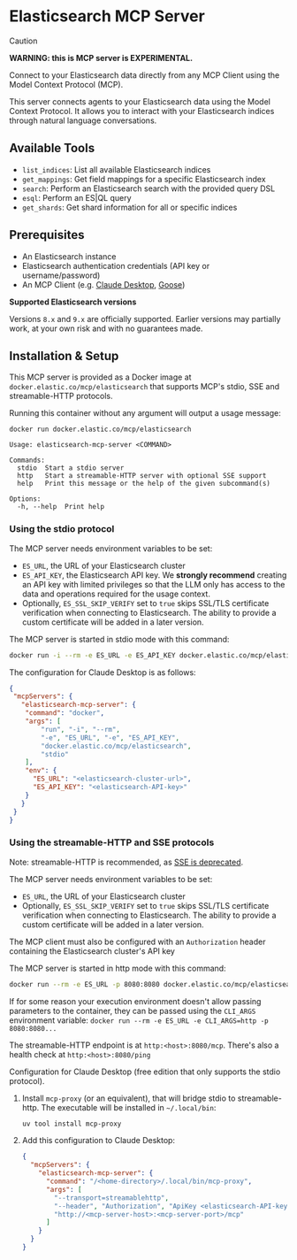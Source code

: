# Elasticsearch MCP Server

> [!CAUTION]
> 
> **WARNING: this is MCP server is EXPERIMENTAL.**

Connect to your Elasticsearch data directly from any MCP Client using the Model Context Protocol (MCP).

This server connects agents to your Elasticsearch data using the Model Context Protocol. It allows you to interact with your Elasticsearch indices through natural language conversations.

## Available Tools

* `list_indices`: List all available Elasticsearch indices
* `get_mappings`: Get field mappings for a specific Elasticsearch index
* `search`: Perform an Elasticsearch search with the provided query DSL
* `esql`: Perform an ES|QL query
* `get_shards`: Get shard information for all or specific indices

## Prerequisites

* An Elasticsearch instance
* Elasticsearch authentication credentials (API key or username/password)
* An MCP Client (e.g. [Claude Desktop](https://claude.ai/download), [Goose](https://block.github.io/goose/))

**Supported Elasticsearch versions**

Versions `8.x` and `9.x` are officially supported. Earlier versions may partially work, at your own risk and with no guarantees made.

## Installation & Setup

This MCP server is provided as a Docker image at `docker.elastic.co/mcp/elasticsearch`
that supports MCP's stdio, SSE and streamable-HTTP protocols.

Running this container without any argument will output a usage message:

```
docker run docker.elastic.co/mcp/elasticsearch
```

```
Usage: elasticsearch-mcp-server <COMMAND>

Commands:
  stdio  Start a stdio server
  http   Start a streamable-HTTP server with optional SSE support
  help   Print this message or the help of the given subcommand(s)

Options:
  -h, --help  Print help
```

### Using the stdio protocol

The MCP server needs environment variables to be set:
* `ES_URL`, the URL of your Elasticsearch cluster
* `ES_API_KEY`, the Elasticsearch API key. We **strongly recommend** creating an API key
   with limited privileges so that the LLM only has access to the data and operations
   required for the usage context.
* Optionally, `ES_SSL_SKIP_VERIFY` set to `true` skips SSL/TLS certificate verification when connecting
  to Elasticsearch. The ability to provide a custom certificate will be added in a later version.

The MCP server is started in stdio mode with this command:

```bash
docker run -i --rm -e ES_URL -e ES_API_KEY docker.elastic.co/mcp/elasticsearch stdio
```

The configuration for Claude Desktop is as follows:

```json
{
 "mcpServers": {
   "elasticsearch-mcp-server": {
    "command": "docker",
    "args": [
    	"run", "-i", "--rm",
    	"-e", "ES_URL", "-e", "ES_API_KEY",
    	"docker.elastic.co/mcp/elasticsearch",
    	"stdio"
    ],
    "env": {
      "ES_URL": "<elasticsearch-cluster-url>",
      "ES_API_KEY": "<elasticsearch-API-key>"
    }
   }
 }
}
```

### Using the streamable-HTTP and SSE protocols

Note: streamable-HTTP is recommended, as [SSE is deprecated](https://modelcontextprotocol.io/docs/concepts/transports#server-sent-events-sse-deprecated).

The MCP server needs environment variables to be set:
* `ES_URL`, the URL of your Elasticsearch cluster
* Optionally, `ES_SSL_SKIP_VERIFY` set to `true` skips SSL/TLS certificate verification when connecting
  to Elasticsearch. The ability to provide a custom certificate will be added in a later version.

The MCP client must also be configured with an `Authorization` header containing the Elasticsearch
cluster's API key

The MCP server is started in http mode with this command:

```bash
docker run --rm -e ES_URL -p 8080:8080 docker.elastic.co/mcp/elasticsearch http
```

If for some reason your execution environment doesn't allow passing parameters to the container, they can be passed
using the `CLI_ARGS` environment variable: `docker run --rm -e ES_URL -e CLI_ARGS=http -p 8080:8080...`

The streamable-HTTP endpoint is at `http:<host>:8080/mcp`. There's also a health check at `http:<host>:8080/ping`

Configuration for Claude Desktop (free edition that only supports the stdio protocol).

1. Install `mcp-proxy` (or an equivalent), that will bridge stdio to streamable-http. The executable 
   will be installed in `~/.local/bin`:

    ```bash
    uv tool install mcp-proxy
    ```

2. Add this configuration to Claude Desktop:

    ```json
    {
      "mcpServers": {
        "elasticsearch-mcp-server": {
          "command": "/<home-directory>/.local/bin/mcp-proxy",
          "args": [
            "--transport=streamablehttp",
            "--header", "Authorization", "ApiKey <elasticsearch-API-key>",
            "http://<mcp-server-host>:<mcp-server-port>/mcp"
          ]
        }
      }
    }
    ```

